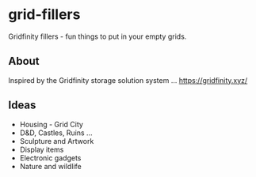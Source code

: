 # grid-fillers
Gridfinity fillers - fun things to put in your empty grids.

## About
Inspired by the Gridfinity storage solution system ... https://gridfinity.xyz/


## Ideas

* Housing - Grid City
* D&D, Castles, Ruins ...
* Sculpture and Artwork
* Display items
* Electronic gadgets
* Nature and wildlife

